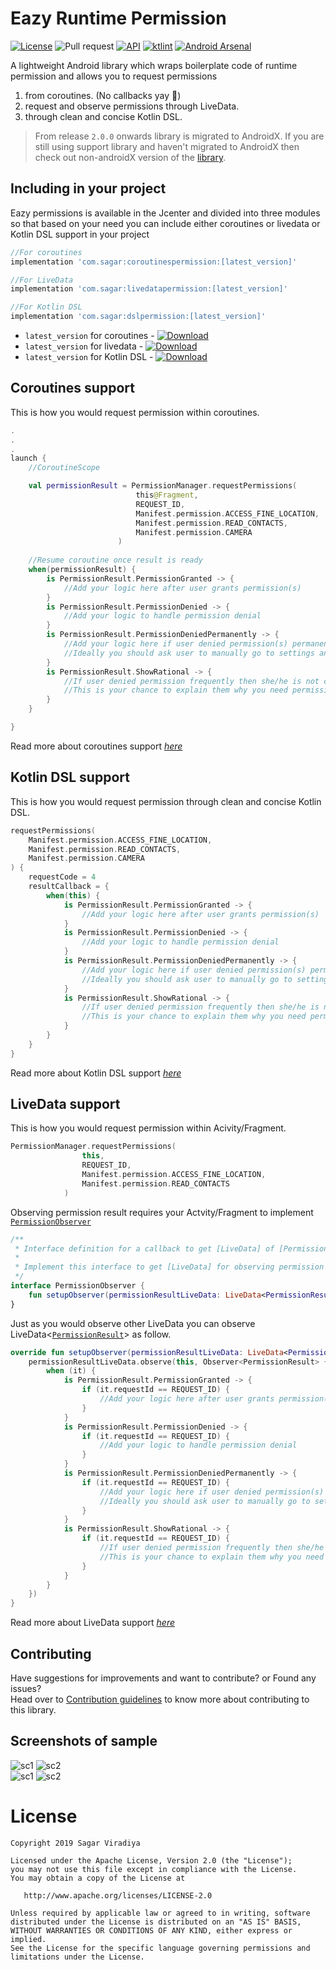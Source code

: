 # Eazy Runtime Permission
[![License](https://img.shields.io/badge/License-Apache%202.0-blue.svg)](https://github.com/sagar-viradiya/eazypermissions/blob/master/LICENSE) ![Pull request](https://github.com/sagar-viradiya/eazypermissions/workflows/Pull%20request/badge.svg) [![API](https://img.shields.io/badge/API-20%2B-orange.svg?style=flat)](https://android-arsenal.com/api?level=20) [![ktlint](https://img.shields.io/badge/code%20style-%E2%9D%A4-FF4081.svg)](https://ktlint.github.io/) [![Android Arsenal]( https://img.shields.io/badge/Android%20Arsenal-eazypermissions-green.svg?style=flat )]( https://android-arsenal.com/details/1/7799 )

A lightweight Android library which wraps boilerplate code of runtime permission and allows you to request permissions 
1. from coroutines. (No callbacks yay :tada:)
2. request and observe permissions through LiveData.
3. through clean and concise Kotlin DSL.

> From release `2.0.0` onwards library is migrated to AndroidX. If you are still using support library and haven't migrated to AndroidX then check out non-androidX version of the [library](https://github.com/sagar-viradiya/eazypermissions/tree/master-nonandroidx).

## Including in your project
Eazy permissions is available in the Jcenter and divided into three modules so that based on your need you can include either coroutines or livedata or Kotlin DSL support in your project

```groovy
//For coroutines
implementation 'com.sagar:coroutinespermission:[latest_version]'

//For LiveData
implementation 'com.sagar:livedatapermission:[latest_version]'

//For Kotlin DSL
implementation 'com.sagar:dslpermission:[latest_version]'
```
- `latest_version` for coroutines - [ ![Download](https://api.bintray.com/packages/sagar-viradiya/eazypermissions/coroutinespermission/images/download.svg) ](https://bintray.com/sagar-viradiya/eazypermissions/coroutinespermission/_latestVersion)
- `latest_version` for livedata - [ ![Download](https://api.bintray.com/packages/sagar-viradiya/eazypermissions/livedatapermission/images/download.svg) ](https://bintray.com/sagar-viradiya/eazypermissions/livedatapermission/_latestVersion)
- `latest_version` for Kotlin DSL - [ ![Download](https://api.bintray.com/packages/sagar-viradiya/eazypermissions/dslpermission/images/download.svg) ](https://bintray.com/sagar-viradiya/eazypermissions/dslpermission/_latestVersion)

## Coroutines support
This is how you would request permission within coroutines.

```kotlin
.
.
.
launch {
    //CoroutineScope

    val permissionResult = PermissionManager.requestPermissions(           //Suspends the coroutine
                            this@Fragment,                                  
                            REQUEST_ID,
                            Manifest.permission.ACCESS_FINE_LOCATION,
                            Manifest.permission.READ_CONTACTS,
                            Manifest.permission.CAMERA
                        )
                        
    //Resume coroutine once result is ready
    when(permissionResult) {
        is PermissionResult.PermissionGranted -> {
            //Add your logic here after user grants permission(s)
        }
        is PermissionResult.PermissionDenied -> {
            //Add your logic to handle permission denial
        }
        is PermissionResult.PermissionDeniedPermanently -> {
            //Add your logic here if user denied permission(s) permanently.
            //Ideally you should ask user to manually go to settings and enable permission(s)
        }
        is PermissionResult.ShowRational -> {
            //If user denied permission frequently then she/he is not clear about why you are asking this permission.
            //This is your chance to explain them why you need permission.
        }
    }

}
```

Read more about coroutines support [*here*](coroutinespermission)

## Kotlin DSL support
This is how you would request permission through clean and concise Kotlin DSL.

```kotlin
requestPermissions(
    Manifest.permission.ACCESS_FINE_LOCATION,
    Manifest.permission.READ_CONTACTS,
    Manifest.permission.CAMERA
) {
    requestCode = 4
    resultCallback = {
        when(this) {
            is PermissionResult.PermissionGranted -> {
                //Add your logic here after user grants permission(s)
            }
            is PermissionResult.PermissionDenied -> {
                //Add your logic to handle permission denial
            }
            is PermissionResult.PermissionDeniedPermanently -> {
                //Add your logic here if user denied permission(s) permanently.
                //Ideally you should ask user to manually go to settings and enable permission(s)
            }
            is PermissionResult.ShowRational -> {
                //If user denied permission frequently then she/he is not clear about why you are asking this permission.
                //This is your chance to explain them why you need permission.
            }
        }
    }
}
```

Read more about Kotlin DSL support [*here*](dslpermission)

## LiveData support
This is how you would request permission within Acivity/Fragment.

```kotlin
PermissionManager.requestPermissions(
                this,
                REQUEST_ID,
                Manifest.permission.ACCESS_FINE_LOCATION,
                Manifest.permission.READ_CONTACTS
            )
```

Observing permission result requires your Actvity/Fragment to implement [`PermissionObserver`](https://github.com/sagar-viradiya/eazypermissions/blob/e1a36d5fb3ad487ac22da9b18e9b4c848cfcb74c/livedatapermission/src/main/java/com/eazypermissions/livedatapermission/PermissionManager.kt#L115)

```kotlin
/**
 * Interface definition for a callback to get [LiveData] of [PermissionResult]
 *
 * Implement this interface to get [LiveData] for observing permission request result.
 */
interface PermissionObserver {
    fun setupObserver(permissionResultLiveData: LiveData<PermissionResult>)
}
```
Just as you would observe other LiveData you can observe LiveData<[`PermissionResult`](common/src/main/java/com/eazypermissions/common/model/PermissionResult.kt)> as follow.
```kotlin
override fun setupObserver(permissionResultLiveData: LiveData<PermissionResult>) {
    permissionResultLiveData.observe(this, Observer<PermissionResult> {
        when (it) {
            is PermissionResult.PermissionGranted -> {
                if (it.requestId == REQUEST_ID) {
                    //Add your logic here after user grants permission(s)
                }
            }
            is PermissionResult.PermissionDenied -> {
                if (it.requestId == REQUEST_ID) {
                    //Add your logic to handle permission denial
                }
            }
            is PermissionResult.PermissionDeniedPermanently -> {
                if (it.requestId == REQUEST_ID) {
                    //Add your logic here if user denied permission(s) permanently.
                    //Ideally you should ask user to manually go to settings and enable permission(s)
                }
            }
            is PermissionResult.ShowRational -> {
                if (it.requestId == REQUEST_ID) {
                    //If user denied permission frequently then she/he is not clear about why you are asking this permission.
                    //This is your chance to explain them why you need permission.
                }
            }
        }
    })
}
```
Read more about LiveData support [*here*](livedatapermission)

## Contributing
Have suggestions for improvements and want to contribute? or Found any issues?  
Head over to [Contribution guidelines](CONTRIBUTING.md) to know more about contributing to this library.

## Screenshots of sample
![sc1](screenshots/SS1.png) ![sc2](screenshots/SS2.png)   
![sc1](screenshots/SS3.png) ![sc2](screenshots/SS4.png)

# License

```
Copyright 2019 Sagar Viradiya

Licensed under the Apache License, Version 2.0 (the "License");
you may not use this file except in compliance with the License.
You may obtain a copy of the License at

   http://www.apache.org/licenses/LICENSE-2.0

Unless required by applicable law or agreed to in writing, software
distributed under the License is distributed on an "AS IS" BASIS,
WITHOUT WARRANTIES OR CONDITIONS OF ANY KIND, either express or implied.
See the License for the specific language governing permissions and
limitations under the License.
```
